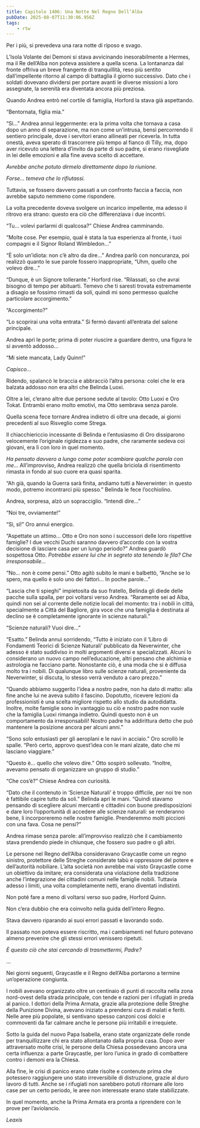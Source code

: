 ```yaml
---
title: Capitolo 1406: Una Notte Nel Regno Dell’Alba
pubDate: 2025-08-07T11:30:06.956Z
tags:
    - rtw
---
```



Per i più, si prevedeva una rara notte di riposo e svago.


L’Isola Volante dei Demoni si stava avvicinando inesorabilmente a Hermes, ma il Re dell’Alba non poteva assistere a quella scena. La lontananza dal fronte offriva un breve frangente di tranquillità, reso più sentito dall’impellente ritorno al campo di battaglia il giorno successivo. Dato che i soldati dovevano dividersi per portare avanti le diverse missioni a loro assegnate, la serenità era diventata ancora più preziosa.


Quando Andrea entrò nel cortile di famiglia, Horford la stava già aspettando.


“Bentornata, figlia mia.”


“Sì…” Andrea annuì leggermente: era la prima volta che tornava a casa dopo un anno di separazione, ma non come un’intrusa, bensì percorrendo il sentiero principale, dove i servitori erano allineati per riceverla. In tutta onestà, aveva sperato di trascorrere più tempo al fianco di Tilly, ma, dopo aver ricevuto una lettera d’invito da parte di suo padre, si erano risvegliate in lei delle emozioni e alla fine aveva scelto di accettare.


<em>Avrebbe anche potuto dirmelo direttamente dopo la riunione.</em>


<em>Forse… temeva che lo rifiutassi.</em>


Tuttavia, se fossero davvero passati a un confronto faccia a faccia, non avrebbe saputo nemmeno come rispondere.


La volta precedente doveva svolgere un incarico impellente, ma adesso il ritrovo era strano: questo era ciò che differenziava i due incontri.


“Tu… volevi parlarmi di qualcosa?” Chiese Andrea camminando.


“Molte cose. Per esempio, qual è stata la tua esperienza al fronte, i tuoi compagni e il Signor Roland Wimbledon…”


“È solo un’idiota: non c’è altro da dire…” Andrea parlò con noncuranza, poi realizzò quanto le sue parole fossero inappropriate, “Uhm, quello che volevo dire…”


“Dunque, è un Signore tollerante.” Horford rise. “Rilassati, so che avrai bisogno di tempo per abituarti. Temevo che ti saresti trovata estremamente a disagio se fossimo rimasti da soli, quindi mi sono permesso qualche particolare accorgimento.”


“Accorgimento?”


“Lo scoprirai una volta entrata.” Si fermò davanti all’entrata del salone principale.


Andrea aprì le porte; prima di poter riuscire a guardare dentro, una figura le si avventò addosso…


“Mi siete mancata, Lady Quinn!”


<em>Capisco…</em>


Ridendo, spalancò le braccia e abbracciò l’altra persona: colei che le era balzata addosso non era altri che Belinda Luoxi.


Oltre a lei, c’erano altre due persone sedute al tavolo: Otto Luoxi e Oro Tokat. Entrambi erano molto emotivi, ma Otto sembrava senza parole.


Quella scena fece tornare Andrea indietro di oltre una decade, ai giorni precedenti al suo Risveglio come Strega.


Il chiacchiericcio incessante di Belinda e l’entusiasmo di Oro dissiparono velocemente l’originale rigidezza e suo padre, che raramente sedeva coi giovani, era lì con loro in quel momento.


<em>Ha pensato davvero a lungo come poter scambiare qualche parola con me… </em>All’improvviso, Andrea realizzò che quella briciola di risentimento rimasta in fondo al suo cuore era quasi sparita.


“Ah già, quando la Guerra sarà finita, andiamo tutti a Neverwinter: in questo modo, potremo incontrarci più spesso.” Belinda le fece l’occhiolino.


Andrea, sorpresa, alzò un sopracciglio. “Intendi dire…”


“Noi tre, ovviamente!”


“Sì, sì!” Oro annuì energico.


“Aspettate un attimo… Otto e Oro non sono i successori delle loro rispettive famiglie? I due vecchi Duchi saranno davvero d’accordo con la vostra decisione di lasciare casa per un lungo periodo?” Andrea guardò sospettosa Otto. <em>Potrebbe essere lui che in segreto sta tenendo le fila? Che irresponsabile…</em>


“No… non è come pensi.” Otto agitò subito le mani e balbettò, “Anche se lo spero, ma quello è solo uno dei fattori… In poche parole…”


“Lascia che ti spieghi” impietosita da suo fratello, Belinda gli diede delle pacche sulla spalla, per poi voltarsi verso Andrea. “Raramente sei ad Alba, quindi non sei al corrente delle notizie locali del momento: tra i nobili in città, specialmente a Città del Bagliore, gira voce che una famiglia è destinata al declino se è completamente ignorante in scienze naturali.”


“Scienze naturali? Vuoi dire…”


“Esatto.” Belinda annuì sorridendo, “Tutto è iniziato con il ‘Libro di Fondamenti Teorici di Scienze Naturali’ pubblicato da Neverwinter, che adesso è stato suddiviso in molti argomenti diversi e specializzati. Alcuni lo considerano un nuovo campo nell’educazione, altri pensano che alchimia e astrologia ne facciano parte. Nonostante ciò, è una moda che si è diffusa molto tra i nobili. Di qualunque libro sulle scienze naturali, proveniente da Neverwinter, si discuta, lo stesso verrà venduto a caro prezzo.”


“Quando abbiamo suggerito l’idea a nostro padre, non ha dato di matto: alla fine anche lui ne aveva subito il fascino. Dopotutto, ricevere lezioni da professionisti è una scelta migliore rispetto allo studio da autodidatta. Inoltre, molte famiglie sono in vantaggio su ciò e nostro padre non vuole che la famiglia Luoxi rimanga indietro. Quindi questo non è un comportamento da irresponsabili! Nostro padre ha addirittura detto che può mantenere la posizione ancora per alcuni anni.”


“Sono solo entusiasti per gli aeroplani e le navi in acciaio.” Oro scrollò le spalle. “Però certo, approvo quest’idea con le mani alzate, dato che mi lasciano viaggiare.”


“Questo è… quello che volevo dire.” Otto sospirò sollevato. “Inoltre, avevamo pensato di organizzare un gruppo di studio.”


“Che cos’è?” Chiese Andrea con curiosità.


“Dato che il contenuto in ‘Scienze Naturali’ è troppo difficile, per noi tre non è fattibile capire tutto da soli.” Belinda aprì le mani. “Quindi stavamo pensando di scegliere alcuni mercanti e cittadini con buone predisposizioni e dare loro l’opportunità di accedere alle scienze naturali: se renderanno bene, li incorporeremo nelle nostre famiglie. Prenderemmo molti piccioni con una fava. Cosa ne pensi?”


Andrea rimase senza parole: all’improvviso realizzò che il cambiamento stava prendendo piede in chiunque, che fossero suo padre o gli altri.


Le persone nel Regno dell’Alba consideravano Graycastle come un regno sinistro, protettore delle Streghe considerate tabù e oppressore del potere e dell’autorità nobiliare. L’alta società non avrebbe mai visto Graycastle come un obiettivo da imitare; era considerata una violazione della tradizione anche l’integrazione dei cittadini comuni nelle famiglie nobili. Tuttavia adesso i limiti, una volta completamente netti, erano diventati indistinti.


Non poté fare a meno di voltarsi verso suo padre, Horford Quinn.


Non c’era dubbio che era coinvolto nella guida dell’intero Regno.


Stava davvero riparando ai suoi errori passati e lavorando sodo.


Il passato non poteva essere riscritto, ma i cambiamenti nel futuro potevano almeno prevenire che gli stessi errori venissero ripetuti.


<em>È questo ciò che stai cercando di trasmettermi, Padre?</em>






…






Nei giorni seguenti, Graycastle e il Regno dell’Alba portarono a termine un’operazione congiunta.


I nobili avevano organizzato oltre un centinaio di punti di raccolta nella zona nord-ovest della strada principale, con tende e razioni per i rifugiati in preda al panico. I dottori della Prima Armata, grazie alla protezione delle Streghe della Punizione Divina, avevano iniziato a prendersi cura di malati e feriti. Nelle aree più popolate, si sentivano spesso canzoni così dolci e commoventi da far calmare anche le persone più irritabili e irrequiete.


Sotto la guida del nuovo Papa Isabella, erano state organizzate delle ronde per tranquillizzare chi era stato allontanato dalla propria casa. Dopo aver attraversato molte crisi, le persone della Chiesa possedevano ancora una certa influenza: a parte Graycastle, per loro l’unica in grado di combattere contro i demoni era la Chiesa.


Alla fine, le crisi di panico erano state risolte e contenute prima che potessero raggiungere uno stato irreversibile di distruzione, grazie al duro lavoro di tutti. Anche se i rifugiati non sarebbero potuti ritornare alle loro case per un certo periodo, le aree non interessate erano state stabilizzate.


In quel momento, anche la Prima Armata era pronta a riprendere con le prove per l’aviolancio.










<em>Leaxis</em>
                                


                                



